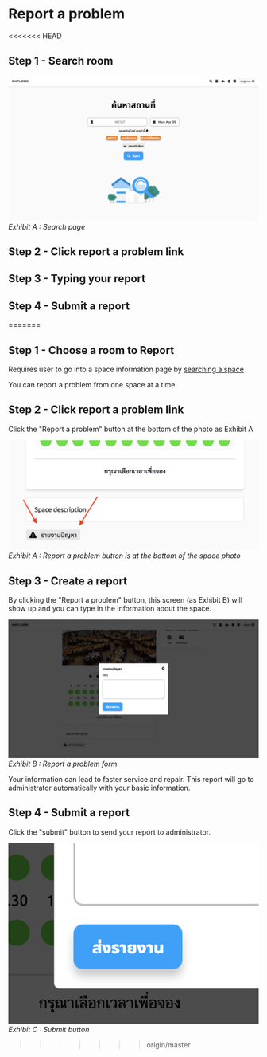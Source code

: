 # Report a problem

<<<<<<< HEAD
## Step 1 - Search room
![](../../img/search-page/simple.png)
*Exhibit A : Search page*

## Step 2 - Click report a problem link

## Step 3 - Typing your report

## Step 4 - Submit a report
=======
## Step 1 - Choose a room to Report
Requires user to go into a space information page by [searching a space](/manual/search-for-space.md)

You can report a problem from one space at a time.

## Step 2 - Click report a problem link
Click the "Report a problem" button at the bottom of the photo as Exhibit A

![](../../img/report-a-problem/report-button.png)
*Exhibit A : Report a problem button is at the bottom of the space photo*

## Step 3 - Create a report
By clicking the "Report a problem" button, this screen (as Exhibit B) will show up and you can type in the information about the space.

![](../../img/report-a-problem/report-form.png)
*Exhibit B : Report a problem form*

Your information can lead to faster service and repair. This report will go to administrator automatically with your basic information.

## Step 4 - Submit a report
Click the "submit" button to send your report to administrator.

![](../../img/report-a-problem/send-button.png)
*Exhibit C : Submit button*
>>>>>>> origin/master

